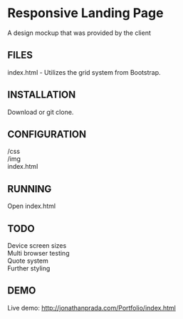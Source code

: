 # Responsive Landing Page

A design mockup that was provided by the client

## FILES

index.html - Utilizes the grid system from Bootstrap. 

## INSTALLATION

Download or git clone.

## CONFIGURATION

/css <br>
/img <br>
index.html

## RUNNING

Open index.html

## TODO

Device screen sizes <br>
Multi browser testing <br>
Quote system <br>
Further styling <br>

## DEMO

Live demo: http://jonathanprada.com/Portfolio/index.html
